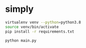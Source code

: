 simply
======

```sh
virtualenv venv --python=python3.8
source venv/bin/activate
pip install -r requirements.txt

python main.py
```
